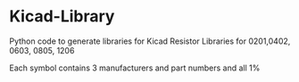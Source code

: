 # Kicad-Library
Python code to generate libraries for Kicad
Resistor Libraries for 0201,0402, 0603, 0805, 1206

Each symbol contains 3 manufacturers and part numbers and all 1%

